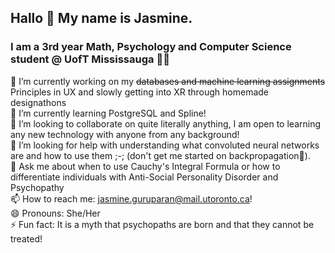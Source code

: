 ## Hallo 👋 My name is Jasmine.
### I am a 3rd year Math, Psychology and Computer Science student @ UofT Mississauga 🦌💫
<!--
**jasmineguru/jasmineguru** is a ✨ _special_ ✨ repository because its `README.md` (this file) appears on your GitHub profile.

Here are some ideas to get you started:

🔭 I’m currently working on my Databases and Machine Learning Assignments for now 😭
🌱 I’m currently learning PostgreSQL
👯 I’m looking to collaborate on quite literally anything, I am so open to learn any new technology with anyone from any background!
🤔 I’m looking for help with understanding what convoluted neural networks are and why should I care??
💬 Ask me about when to use Cauchy's Integral Formula or how to differentiate individuals with Anti-Social Personality Disorder and Psychopaths
📫 How to reach me: jasmine1012014g@gmail.com !
😄 Pronouns: She/Her
⚡ Fun fact: It is a myth that psychopaths are born and that they cannot be treated! 
-->
🔭 I’m currently working on my ~~databases and machine learning assignments~~ Principles in UX and slowly getting into XR through homemade designathons\
🌱 I’m currently learning PostgreSQL and Spline! \
👯 I’m looking to collaborate on quite literally anything, I am open to learning any new technology with anyone from any background! \
🤔 I’m looking for help with understanding what convoluted neural networks are and how to use them ;-; (don't get me started on backpropagation🥲). \
💬 Ask me about when to use Cauchy's Integral Formula or how to differentiate individuals with Anti-Social Personality Disorder and Psychopathy \
📫 How to reach me: jasmine.guruparan@mail.utoronto.ca! \
😄 Pronouns: She/Her \
⚡ Fun fact: It is a myth that psychopaths are born and that they cannot be treated! 
